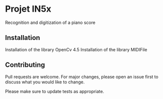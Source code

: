 # Projet IN5x 

Recognition and digitization of a piano score

## Installation

Installation of the library OpenCv 4.5
Installation of the library MIDIFile


## Contributing
Pull requests are welcome. For major changes, please open an issue first to discuss what you would like to change.

Please make sure to update tests as appropriate.
